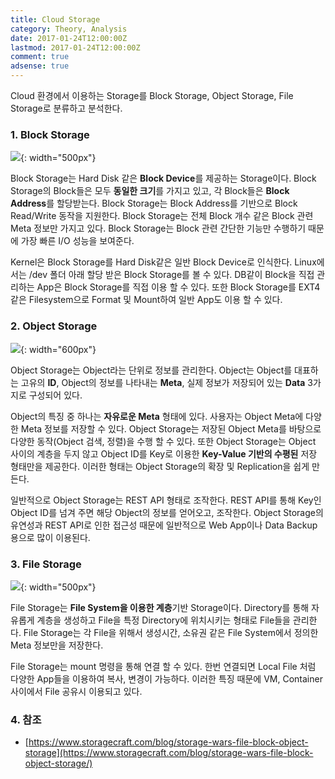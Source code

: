 ```yaml
---
title: Cloud Storage
category: Theory, Analysis
date: 2017-01-24T12:00:00Z
lastmod: 2017-01-24T12:00:00Z
comment: true
adsense: true
---
```


Cloud 환경에서 이용하는 Storage를 Block Storage, Object Storage, File Storage로 분류하고 분석한다.

### 1. Block Storage

![]({{site.baseurl}}/images/theory_analysis/Cloud_Storage/Block_Storage.PNG){: width="500px"}

Block Storage는 Hard Disk 같은 **Block Device**를 제공하는 Storage이다. Block Storage의 Block들은 모두 **동일한 크기**를 가지고 있고, 각 Block들은 **Block Address**를 할당받는다. Block Storage는 Block Address를 기반으로 Block Read/Write 동작을 지원한다. Block Storage는 전체 Block 개수 같은 Block 관련 Meta 정보만 가지고 있다. Block Storage는 Block 관련 간단한 기능만 수행하기 때문에 가장 빠른 I/O 성능을 보여준다.

Kernel은 Block Storage를 Hard Disk같은 일반 Block Device로 인식한다. Linux에서는 /dev 폴더 아래 할당 받은 Block Storage를 볼 수 있다. DB같이 Block을 직접 관리하는 App은 Block Storage를 직접 이용 할 수 있다. 또한 Block Storage를 EXT4같은 Filesystem으로 Format 및 Mount하여 일반 App도 이용 할 수 있다.

### 2. Object Storage

![]({{site.baseurl}}/images/theory_analysis/Cloud_Storage/Object_Storage.PNG){: width="600px"}

Object Storage는 Object라는 단위로 정보를 관리한다. Object는 Object를 대표하는 고유의 **ID**, Object의 정보를 나타내는 **Meta**, 실제 정보가 저장되어 있는 **Data** 3가지로 구성되어 있다.

Object의 특징 중 하나는 **자유로운 Meta** 형태에 있다. 사용자는 Object Meta에 다양한 Meta 정보를 저장할 수 있다. Object Storage는 저장된 Object Meta를 바탕으로 다양한 동작(Object 검색, 정렬)을 수행 할 수 있다. 또한 Object Storage는 Object 사이의 계층을 두지 않고 Object ID를 Key로 이용한 **Key-Value 기반의 수평된** 저장 형태만을 제공한다. 이러한 형태는 Object Storage의 확장 및 Replication을 쉽게 만든다.

일반적으로 Object Storage는 REST API 형태로 조작한다. REST API를 통해 Key인 Object ID를 넘겨 주면 해당 Object의 정보를 얻어오고, 조작한다. Object Storage의 유연성과 REST API로 인한 접근성 때문에 일반적으로 Web App이나 Data Backup용으로 많이 이용된다.

### 3. File Storage

![]({{site.baseurl}}/images/theory_analysis/Cloud_Storage/File_Storage.PNG){: width="500px"}

File Storage는 **File System을 이용한 계층**기반 Storage이다. Directory를 통해 자유롭게 계층을 생성하고 File을 특정 Directory에 위치시키는 형태로 File들을 관리한다. File Storage는 각 File을 위해서 생성시간, 소유권 같은 File System에서 정의한 Meta 정보만을 저장한다.

File Storage는 mount 명령을 통해 연결 할 수 있다. 한번 연결되면 Local File 처럼 다양한 App들을 이용하여 복사, 변경이 가능하다. 이러한 특징 때문에 VM, Container 사이에서 File 공유시 이용되고 있다.

### 4. 참조

* [https://www.storagecraft.com/blog/storage-wars-file-block-object-storage](https://www.storagecraft.com/blog/storage-wars-file-block-object-storage/)
